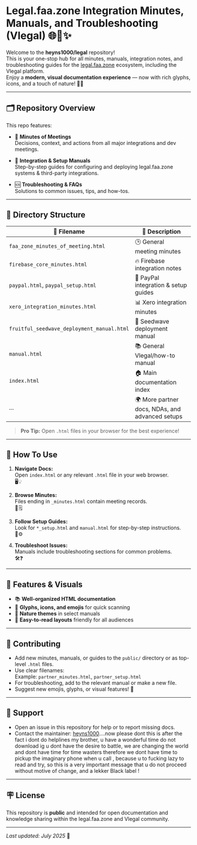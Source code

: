 # Legal.faa.zone Integration Minutes, Manuals, and Troubleshooting (Vlegal) 🌐📒✨

Welcome to the **heyns1000/legal** repository!  
This is your one-stop hub for all minutes, manuals, integration notes, and troubleshooting guides for the [legal.faa.zone](https://legal.faa.zone) ecosystem, including the Vlegal platform.  
Enjoy a **modern, visual documentation experience** — now with rich glyphs, icons, and a touch of nature! 🌱🚀

---

## 🗂️ Repository Overview

This repo features:

- 📝 **Minutes of Meetings**  
  Decisions, context, and actions from all major integrations and dev meetings.

- 🧰 **Integration & Setup Manuals**  
  Step-by-step guides for configuring and deploying legal.faa.zone systems & third-party integrations.

- 🆘 **Troubleshooting & FAQs**  
  Solutions to common issues, tips, and how-tos.

---

## 📁 Directory Structure

| 📄 Filename                                     | 📝 Description                                          |
|-------------------------------------------------|--------------------------------------------------------|
| `faa_zone_minutes_of_meeting.html`              | 🕒 General meeting minutes                             |
| `firebase_core_minutes.html`                    | 🔥 Firebase integration notes                          |
| `paypal.html`, `paypal_setup.html`              | 💸 PayPal integration & setup guides                   |
| `xero_integration_minutes.html`                 | 📊 Xero integration minutes                            |
| `fruitful_seedwave_deployment_manual.html`      | 🌱 Seedwave deployment manual                          |
| `manual.html`                                   | 📚 General Vlegal/how-to manual                        |
| `index.html`                                    | 🏠 Main documentation index                            |
| ...                                             | 🌍 More partner docs, NDAs, and advanced setups        |

> **Pro Tip:** Open `.html` files in your browser for the best experience!

---

## 🌟 How To Use

1. **Navigate Docs:**  
   Open `index.html` or any relevant `.html` file in your web browser.  
   🖥️💡

2. **Browse Minutes:**  
   Files ending in `_minutes.html` contain meeting records.  
   📅🗒️

3. **Follow Setup Guides:**  
   Look for `*_setup.html` and `manual.html` for step-by-step instructions.  
   🚦⚙️

4. **Troubleshoot Issues:**  
   Manuals include troubleshooting sections for common problems.  
   🛠️❓

---

## 🌈 Features & Visuals

- 📚 **Well-organized HTML documentation**
- 🦋 **Glyphs, icons, and emojis** for quick scanning
- 🌳 **Nature themes** in select manuals
- 🎨 **Easy-to-read layouts** friendly for all audiences

---

## 📝 Contributing

- Add new minutes, manuals, or guides to the `public/` directory or as top-level `.html` files.
- Use clear filenames:  
  Example: `partner_minutes.html`, `partner_setup.html`
- For troubleshooting, add to the relevant manual or make a new file.
- Suggest new emojis, glyphs, or visual features! 🎉

---

## 💬 Support

- Open an issue in this repository for help or to report missing docs.
- Contact the maintainer: [heyns1000](https://github.com/heyns1000)....now please dont this is after the fact i dont do helplines my brother, u have a wonderful time do not download ig u dont have the desire to battle, we are changing the world and dont have time for time wasters therefore we dont have time to pickup the imaginary phone when u call , because u to fucking lazy to read and try, so this is a very important message that u do not proceed without motive of change,
and a lekker Black label !

---

## 🪧 License

This repository is **public** and intended for open documentation and knowledge sharing within the legal.faa.zone and Vlegal community.

---

*Last updated: July 2025* 🌻
